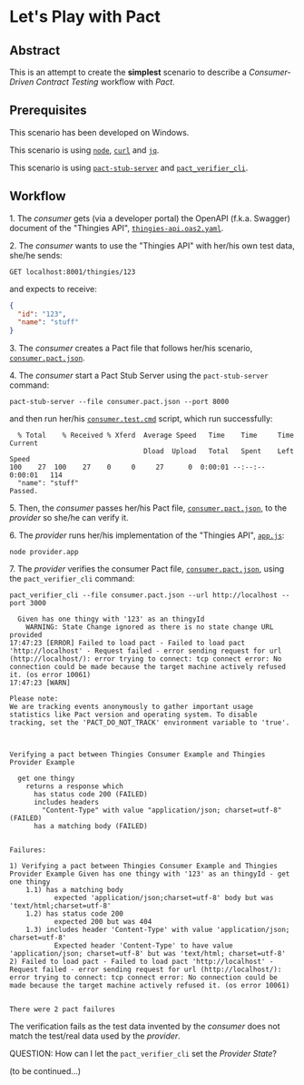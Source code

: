 # Let's Play with Pact

## Abstract

This is an attempt to create the **simplest** scenario to describe a _Consumer-Driven Contract Testing_ workflow with _Pact_.

## Prerequisites

This scenario has been developed on Windows.

This scenario is using [`node`](https://nodejs.org/), [`curl`](https://curl.se/) and [`jq`](https://stedolan.github.io/jq/).

This scenario is using [`pact-stub-server`](https://github.com/pact-foundation/pact-stub-server/releases/tag/v0.4.4) and [`pact_verifier_cli`](https://github.com/pact-foundation/pact-reference/releases/tag/pact_verifier_cli-v0.9.7).

## Workflow

1\. The _consumer_ gets (via a developer portal) the OpenAPI (f.k.a. Swagger) document of the "Thingies API", [`thingies-api.oas2.yaml`](./thingies-api.oas2.yaml).

2\. The _consumer_ wants to use the "Thingies API" with her/his own test data, she/he sends:

```text
GET localhost:8001/thingies/123
```

and expects to receive:

```json
{
  "id": "123",
  "name": "stuff"
}
```

3\. The _consumer_ creates a Pact file that follows her/his scenario, [`consumer.pact.json`](./consumer.pact.json).

4\. The _consumer_ start a Pact Stub Server using the `pact-stub-server` command:

```text
pact-stub-server --file consumer.pact.json --port 8000
```

and then run her/his [`consumer.test.cmd`](./consumer.test.cmd) script, which run successfully:

```text
  % Total    % Received % Xferd  Average Speed   Time    Time     Time  Current
                                 Dload  Upload   Total   Spent    Left  Speed
100    27  100    27    0     0     27      0  0:00:01 --:--:--  0:00:01   114
  "name": "stuff"
Passed.
```

5\. Then, the _consumer_ passes her/his Pact file, [`consumer.pact.json`](./consumer.pact.json), to the _provider_ so she/he can verify it.

6\. The _provider_ runs her/his implementation of the "Thingies API", [`app.js`](./app.js):

```text
node provider.app
```

7\. The _provider_ verifies the consumer Pact file, [`consumer.pact.json`](./consumer.pact.json), using the `pact_verifier_cli` command:

```text
pact_verifier_cli --file consumer.pact.json --url http://localhost --port 3000
```

```text
  Given has one thingy with '123' as an thingyId
    WARNING: State Change ignored as there is no state change URL provided
17:47:23 [ERROR] Failed to load pact - Failed to load pact 'http://localhost' - Request failed - error sending request for url (http://localhost/): error trying to connect: tcp connect error: No connection could be made because the target machine actively refused it. (os error 10061)
17:47:23 [WARN]

Please note:
We are tracking events anonymously to gather important usage statistics like Pact version and operating system. To disable tracking, set the 'PACT_DO_NOT_TRACK' environment variable to 'true'.



Verifying a pact between Thingies Consumer Example and Thingies Provider Example

  get one thingy
    returns a response which
      has status code 200 (FAILED)
      includes headers
        "Content-Type" with value "application/json; charset=utf-8" (FAILED)
      has a matching body (FAILED)


Failures:

1) Verifying a pact between Thingies Consumer Example and Thingies Provider Example Given has one thingy with '123' as an thingyId - get one thingy
    1.1) has a matching body
           expected 'application/json;charset=utf-8' body but was 'text/html;charset=utf-8'
    1.2) has status code 200
           expected 200 but was 404
    1.3) includes header 'Content-Type' with value 'application/json; charset=utf-8'
           Expected header 'Content-Type' to have value 'application/json; charset=utf-8' but was 'text/html; charset=utf-8'
2) Failed to load pact - Failed to load pact 'http://localhost' - Request failed - error sending request for url (http://localhost/): error trying to connect: tcp connect error: No connection could be made because the target machine actively refused it. (os error 10061)


There were 2 pact failures
```

The verification fails as the test data invented by the _consumer_ does not match the test/real data used by the _provider_.

QUESTION: How can I let the `pact_verifier_cli` set the _Provider State_?

(to be continued...)

